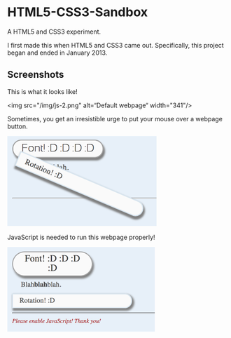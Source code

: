 # HTML5-CSS3-Sandbox

A HTML5 and CSS3 experiment.

I first made this when HTML5 and CSS3 came out.
Specifically, this project began and ended in January 2013.

## Screenshots
This is what it looks like!

<img src="/img/js-2.png" alt=“Default webpage“ width="341"/>

Sometimes, you get an irresistible urge to put your mouse over a webpage button.

<img src="/img/js-rotated-1.png" alt="A rotating button" width="341"/>

JavaScript is needed to run this webpage properly!

<img src="/img/no-js-1.png" alt="When JavaScript is disabled..." width="337"/>
